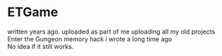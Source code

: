 # ETGame
written years ago. uploaded as part of me uploading all my old projects\
Enter the Gungeon memory hack i wrote a long time ago\
No idea if it still works.
